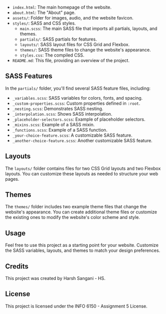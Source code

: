 
- `index.html`: The main homepage of the website.
- `about.html`: The "About" page.
- `assets/`: Folder for images, audio, and the website favicon.
- `styles/`: SASS and CSS styles.
  - `main.scss`: The main SASS file that imports all partials, layouts, and themes.
  - `partials/`: SASS partials for features.
  - `layouts/`: SASS layout files for CSS Grid and Flexbox.
  - `themes/`: SASS theme files to change the website's appearance.
  - `styles.css`: The compiled CSS.
- `README.md`: This file, providing an overview of the project.

## SASS Features

In the `partials/` folder, you'll find several SASS feature files, including:

- `_variables.scss`: SASS variables for colors, fonts, and spacing.
- `_custom-properties.scss`: Custom properties defined in `:root`.
- `_nesting.scss`: Demonstrates SASS nesting.
- `_interpolation.scss`: Shows SASS interpolation.
- `_placeholder-selectors.scss`: Example of placeholder selectors.
- `_mixins.scss`: Example of a SASS mixin.
- `_functions.scss`: Example of a SASS function.
- `_your-choice-feature.scss`: A customizable SASS feature.
- `_another-choice-feature.scss`: Another customizable SASS feature.

## Layouts

The `layouts/` folder contains files for two CSS Grid layouts and two Flexbox layouts. You can customize these layouts as needed to structure your web pages.

## Themes

The `themes/` folder includes two example theme files that change the website's appearance. You can create additional theme files or customize the existing ones to modify the website's color scheme and style.

## Usage

Feel free to use this project as a starting point for your website. Customize the SASS variables, layouts, and themes to match your design preferences.

## Credits

This project was created by Harsh Sangani - HS.

## License

This project is licensed under the INFO 6150 - Assignment 5 License.
